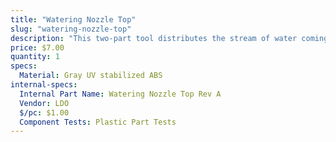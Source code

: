 ```yaml
---
title: "Watering Nozzle Top"
slug: "watering-nozzle-top"
description: "This two-part tool distributes the stream of water coming from the UTM into a gentle shower for your plants."
price: $7.00
quantity: 1
specs:
  Material: Gray UV stabilized ABS
internal-specs:
  Internal Part Name: Watering Nozzle Top Rev A
  Vendor: LDO
  $/pc: $1.00
  Component Tests: Plastic Part Tests
---
```

